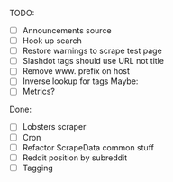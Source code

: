 TODO:

 - [ ] Announcements source
 - [ ] Hook up search
 - [ ] Restore warnings to scrape test page
 - [ ] Slashdot tags should use URL not title
 - [ ] Remove www. prefix on host
 - [ ] Inverse lookup for tags 
Maybe:
 - [ ] Metrics?

Done:
 - [ ] Lobsters scraper
 - [ ] Cron
 - [ ] Refactor ScrapeData common stuff
 - [ ] Reddit position by subreddit 
 - [ ] Tagging
